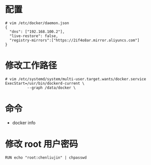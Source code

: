 # 配置

```
# vim /etc/docker/daemon.json
{
  "dns": ["192.168.100.2"],
  "live-restore": false,
  "registry-mirrors":["https://2if4o8ar.mirror.aliyuncs.com"]
}
```

# 修改工作路径

```
# vim /etc/systemd/system/multi-user.target.wants/docker.service 
ExecStart=/usr/bin/dockerd-current \
          --graph /data/docker \
```

# 命令
- docker info

# 修改 root 用户密码 
```
RUN echo "root:chenliujin" | chpasswd
```


